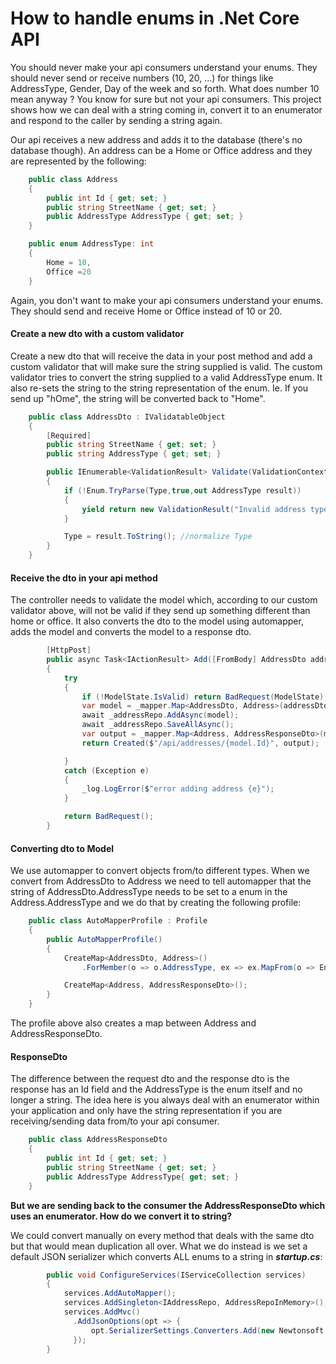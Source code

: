 # How to handle enums in .Net Core API

You should never make your api consumers understand your enums. They should never send or receive numbers (10, 20, ...) for things like AddressType, Gender, Day of the week and so forth. What does number 10 mean anyway ? You know for sure but not your api consumers. This project shows how we can deal with a string coming in, convert it to an enumerator and respond to the caller by sending a string again.

Our api receives a new address and adds it to the database (there's no database though). An address can be a Home or Office address and they are represented by the following:

``` csharp 
    public class Address
    {
        public int Id { get; set; }
        public string StreetName { get; set; }
        public AddressType AddressType { get; set; }
    }
```
``` csharp
    public enum AddressType: int
    {
        Home = 10,
        Office =20
    }
```
Again, you don't want to make your api consumers understand your enums. They should send and receive Home or Office instead of 10 or 20.

#### Create a new dto with a custom validator

Create a new dto that will receive the data in your post method and add a custom validator that will make sure the string supplied is valid. The custom validator tries to convert the string supplied to a valid AddressType enum. It also re-sets the string to the string representation of the enum. Ie. If you send up "hOme", the string will be converted back to "Home".

``` csharp 
    public class AddressDto : IValidatableObject
    {
        [Required]
        public string StreetName { get; set; }
        public string AddressType { get; set; }

        public IEnumerable<ValidationResult> Validate(ValidationContext validationContext)
        {
            if (!Enum.TryParse(Type,true,out AddressType result))
            {
                yield return new ValidationResult("Invalid address type", new[] { nameof(AddressType) });
            }

            Type = result.ToString(); //normalize Type
        }
    }
```

#### Receive the dto in your api method

The controller needs to validate the model which, according to our custom validator above, will not be valid if they send up something different than home or office. It also converts the dto to the model using automapper, adds the model and converts the model to a response dto.

``` csharp 
        [HttpPost]
        public async Task<IActionResult> Add([FromBody] AddressDto addressDto)
        {
            try
            {
                if (!ModelState.IsValid) return BadRequest(ModelState);
                var model = _mapper.Map<AddressDto, Address>(addressDto);
                await _addressRepo.AddAsync(model);
                await _addressRepo.SaveAllAsync();
                var output = _mapper.Map<Address, AddressResponseDto>(model);
                return Created($"/api/addresses/{model.Id}", output);

            }
            catch (Exception e)
            {
                _log.LogError($"error adding address {e}");
            }

            return BadRequest();
        }
```

#### Converting dto to Model

We use automapper to convert objects from/to different types. When we convert from AddressDto to Address we need to tell automapper that the string of AddressDto.AddressType needs to be set to a enum in the Address.AddressType and we do that by creating the following profile:
``` csharp
    public class AutoMapperProfile : Profile
    {
        public AutoMapperProfile()
        {
            CreateMap<AddressDto, Address>()
                .ForMember(o => o.AddressType, ex => ex.MapFrom(o => Enum.Parse(typeof(AddressType), o.AddressType))); //maps from string to enum

            CreateMap<Address, AddressResponseDto>();
        }
    }
```
The profile above also creates a map between Address and AddressResponseDto.

#### ResponseDto

The difference between the request dto and the response dto is the response has an Id field and the AddressType is the enum itself and no longer a string. The idea here is you always deal with an enumerator within your application and only have the string representation if you are receiving/sending data from/to your api consumer.
``` csharp
    public class AddressResponseDto
    {
        public int Id { get; set; }
        public string StreetName { get; set; }
        public AddressType AddressType{ get; set; }
    }
```

**But we are sending back to the consumer the AddressResponseDto which uses an enumerator. How do we convert it to string?**

We could convert manually on every method that deals with the same dto but that would mean duplication all over. What we do instead is we set a default JSON serializer which converts ALL enums to a string in **_startup.cs_**:

``` csharp
        public void ConfigureServices(IServiceCollection services)
        {
            services.AddAutoMapper();
            services.AddSingleton<IAddressRepo, AddressRepoInMemory>();
            services.AddMvc()
              .AddJsonOptions(opt => {
                  opt.SerializerSettings.Converters.Add(new Newtonsoft.Json.Converters.StringEnumConverter()); //serialize all enums
              });
        }
```



